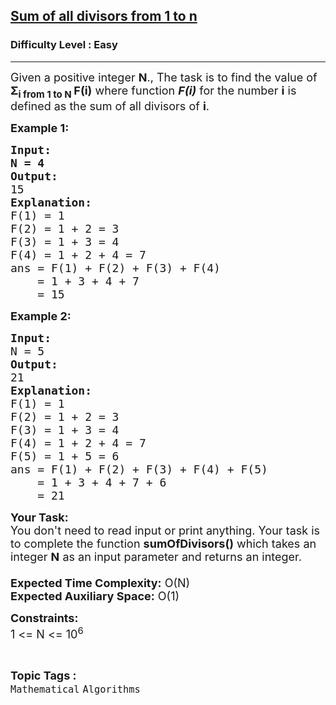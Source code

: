 <h2><a href="https://www.geeksforgeeks.org/problems/sum-of-all-divisors-from-1-to-n4738/1">Sum of all divisors from 1 to n</a></h2><h3>Difficulty Level : Easy</h3><hr><div class="problems_problem_content__Xm_eO"><p><span style="font-size: 18px;">Given a positive integer <strong>N</strong>., The task is to find the value of <strong>Σ<sub>i from 1 to N </sub></strong></span><span style="font-size: 18px;"><strong>F(i)</strong> where function </span><em style="font-size: 18px;"><strong>F(i)</strong></em><span style="font-size: 18px;"> for the number </span><strong style="font-size: 18px;">i</strong><span style="font-size: 18px;"> is defined as the sum of all divisors of </span><strong style="font-size: 18px;">i</strong><span style="font-size: 18px;">.</span></p>
<p><strong><span style="font-size: 18px;">Example 1:</span></strong></p>
<pre><strong><span style="font-size: 18px;">Input:
N = 4</span></strong>
<strong><span style="font-size: 18px;">Output:
</span></strong><span style="font-size: 18px;">15</span>
<span style="font-size: 18px;"><strong>Explanation:</strong>
F(1) = 1
F(2) = 1 + 2 = 3
F(3) = 1 + 3 = 4
F(4) = 1 + 2 + 4 = 7
ans = F(1) + F(2) + F(3) + F(4)
    = 1 + 3 + 4 + 7
    = 15</span></pre>
<p><strong><span style="font-size: 18px;">Example 2:</span></strong></p>
<pre><strong><span style="font-size: 18px;">Input:
</span></strong><span style="font-size: 18px;">N = 5</span>
<strong><span style="font-size: 18px;">Output:
</span></strong><span style="font-size: 18px;">21</span>
<strong><span style="font-size: 18px;">Explanation:
</span></strong><span style="font-size: 18px;">F(1) = 1
F(2) = 1 + 2 = 3
F(3) = 1 + 3 = 4
F(4) = 1 + 2 + 4 = 7
F(5) = 1 + 5 = 6
ans = F(1) + F(2) + F(3) + F(4) + F(5)
    = 1 + 3 + 4 + 7 + 6
    = 21</span></pre>
<p><span style="font-size: 18px;"><strong>Your Task:&nbsp;&nbsp;</strong><br>You don't need to read input or print anything. Your task is to complete the function&nbsp;<strong>sumOfDivisors()</strong>&nbsp;which takes an integer <strong>N</strong> as an input parameter and returns an integer.<br><br><strong>Expected Time Complexity:</strong>&nbsp;O(N)<br><strong>Expected Auxiliary Space:</strong>&nbsp;O(1)</span></p>
<p><span style="font-size: 18px;"><strong>Constraints:</strong><br>1 &lt;= N &lt;= 10<sup>6</sup></span></p></div><br><p><span style=font-size:18px><strong>Topic Tags : </strong><br><code>Mathematical</code>&nbsp;<code>Algorithms</code>&nbsp;